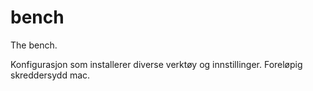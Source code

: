 # bench
The bench.

Konfigurasjon som installerer diverse verktøy og innstillinger. Foreløpig skreddersydd mac.
